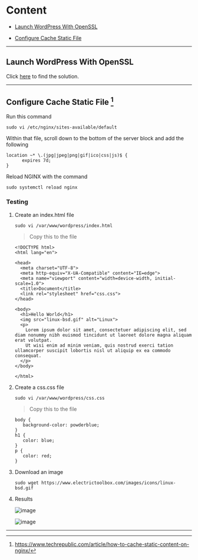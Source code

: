 # Content

- [Launch WordPress With OpenSSL](#wp-ssl)

- [Configure Cache Static File](#static)

***

## Launch WordPress With OpenSSL <a id="wp-ssl"></a>

Click [here](https://github.com/edith2k1/wordpress-ssl) to find the solution.

***

## Configure Cache Static File <a id="static"></a> [^1]

Run this command

    sudo vi /etc/nginx/sites-available/default

 Within that file, scroll down to the bottom of the server block and add the following

    location ~* \.(jpg|jpeg|png|gif|ico|css|js)$ {
          expires 7d;
    }

Reload NGINX with the command 

    sudo systemctl reload nginx 

### Testing

1. Create an index.html file

       sudo vi /var/www/wordpress/index.html

      > Copy this to the file

       <!DOCTYPE html>
       <html lang="en">

       <head>
         <meta charset="UTF-8">
         <meta http-equiv="X-UA-Compatible" content="IE=edge">
         <meta name="viewport" content="width=device-width, initial-scale=1.0">
         <title>Document</title>
         <link rel="stylesheet" href="css.css">
       </head>

       <body>
         <h1>Hello World</h1>
         <img src="linux-bsd.gif" alt="Linux">
         <p>
           Lorem ipsum dolor sit amet, consectetuer adipiscing elit, sed diam nonummy nibh euismod tincidunt ut laoreet dolore magna aliquam erat volutpat.
           Ut wisi enim ad minim veniam, quis nostrud exerci tation ullamcorper suscipit lobortis nisl ut aliquip ex ea commodo consequat.
         </p>
       </body>

       </html>

2. Create a css.css file

       sudo vi /var/www/wordpress/css.css

      > Copy this to the file

       body {
          background-color: powderblue;
       }
       h1 {
          color: blue;
       }
       p {
          color: red;
       }

3. Download an image

       sudo wget https://www.electrictoolbox.com/images/icons/linux-bsd.gif

4. Results

    ![image](https://user-images.githubusercontent.com/100410064/167249968-0b7d3839-5ae6-435b-8f90-bdda8c498e12.png)
    
    ![image](https://user-images.githubusercontent.com/100410064/167250036-585c3fd9-4047-430e-a6f6-d8d58bb93957.png)
***

[^1]: https://www.techrepublic.com/article/how-to-cache-static-content-on-nginx/
